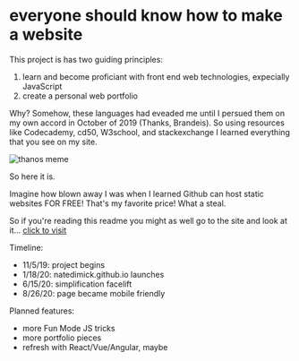 
# everyone should know how to make a website

This project is has two guiding principles:

1. learn and become proficiant with front end web technologies, expecially JavaScript
2. create a personal web portfolio

Why? Somehow, these languages had eveaded me until I persued them on my own accord in October of 2019 (Thanks, Brandeis). So using resources like Codecademy, cd50, W3school, and stackexchange I learned everything that you see on my site. 

![thanos meme](https://i.imgflip.com/356zn0.png)

So here it is.

Imagine how blown away I was when I learned Github can host static websites FOR FREE! That's my favorite price! What a steal.

So if you're reading this readme you might as well go to the site and look at it... [click to visit](natedimick.github.io)

Timeline:

* 11/5/19: project begins
* 1/18/20: natedimick.github.io launches
* 6/15/20: simplification facelift
* 8/26/20: page became mobile friendly

Planned features:

* more Fun Mode JS tricks
* more portfolio pieces
* refresh with React/Vue/Angular, maybe
